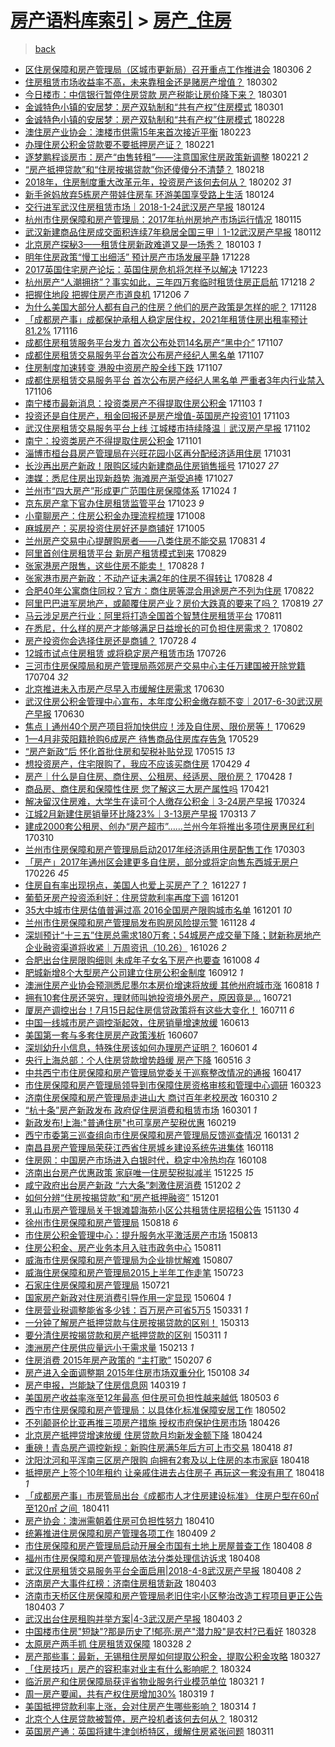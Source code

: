 [房产语料库索引](../../README.md)  > [房产_住房](房产_住房.md)
====
> [back](../README.md)

- [区住房保障和房产管理局（区城市更新局）召开重点工作推进会](http://jkwz.applinzi.com/ittc/7077401395206816785.html#%E5%8C%BA%E4%BD%8F%E6%88%BF%E4%BF%9D%E9%9A%9C%E5%92%8C%E6%88%BF%E4%BA%A7%E7%AE%A1%E7%90%86%E5%B1%80%EF%BC%88%E5%8C%BA%E5%9F%8E%E5%B8%82%E6%9B%B4%E6%96%B0%E5%B1%80%EF%BC%89%E5%8F%AC%E5%BC%80%E9%87%8D%E7%82%B9%E5%B7%A5%E4%BD%9C%E6%8E%A8%E8%BF%9B%E4%BC%9A) 180306 *2* 
- [住房租赁市场收益率不高，未来靠租金还是赌房产增值？](http://jkwz.applinzi.com/ittc/7075900007360496657.html#%E4%BD%8F%E6%88%BF%E7%A7%9F%E8%B5%81%E5%B8%82%E5%9C%BA%E6%94%B6%E7%9B%8A%E7%8E%87%E4%B8%8D%E9%AB%98%EF%BC%8C%E6%9C%AA%E6%9D%A5%E9%9D%A0%E7%A7%9F%E9%87%91%E8%BF%98%E6%98%AF%E8%B5%8C%E6%88%BF%E4%BA%A7%E5%A2%9E%E5%80%BC%EF%BC%9F) 180302  
- [今日楼市：中信银行暂停住房贷款 房产税能让房价降下来？](http://jkwz.applinzi.com/ittc/7075501862864552971.html#%E4%BB%8A%E6%97%A5%E6%A5%BC%E5%B8%82%EF%BC%9A%E4%B8%AD%E4%BF%A1%E9%93%B6%E8%A1%8C%E6%9A%82%E5%81%9C%E4%BD%8F%E6%88%BF%E8%B4%B7%E6%AC%BE+%E6%88%BF%E4%BA%A7%E7%A8%8E%E8%83%BD%E8%AE%A9%E6%88%BF%E4%BB%B7%E9%99%8D%E4%B8%8B%E6%9D%A5%EF%BC%9F) 180301  
- [金诚特色小镇的安居梦：房产双轨制和“共有产权”住房模式](http://jkwz.applinzi.com/ittc/7075438231644800006.html#%E9%87%91%E8%AF%9A%E7%89%B9%E8%89%B2%E5%B0%8F%E9%95%87%E7%9A%84%E5%AE%89%E5%B1%85%E6%A2%A6%EF%BC%9A%E6%88%BF%E4%BA%A7%E5%8F%8C%E8%BD%A8%E5%88%B6%E5%92%8C%E2%80%9C%E5%85%B1%E6%9C%89%E4%BA%A7%E6%9D%83%E2%80%9D%E4%BD%8F%E6%88%BF%E6%A8%A1%E5%BC%8F) 180301  
- [金诚特色小镇的安居梦：房产双轨制和“共有产权”住房模式](http://jkwz.applinzi.com/ittc/7075163274842997766.html#%E9%87%91%E8%AF%9A%E7%89%B9%E8%89%B2%E5%B0%8F%E9%95%87%E7%9A%84%E5%AE%89%E5%B1%85%E6%A2%A6%EF%BC%9A%E6%88%BF%E4%BA%A7%E5%8F%8C%E8%BD%A8%E5%88%B6%E5%92%8C%E2%80%9C%E5%85%B1%E6%9C%89%E4%BA%A7%E6%9D%83%E2%80%9D%E4%BD%8F%E6%88%BF%E6%A8%A1%E5%BC%8F) 180228  
- [澳住房产业协会：澳楼市供需15年来首次接近平衡](http://jkwz.applinzi.com/ittc/7073294882557133840.html#%E6%BE%B3%E4%BD%8F%E6%88%BF%E4%BA%A7%E4%B8%9A%E5%8D%8F%E4%BC%9A%EF%BC%9A%E6%BE%B3%E6%A5%BC%E5%B8%82%E4%BE%9B%E9%9C%8015%E5%B9%B4%E6%9D%A5%E9%A6%96%E6%AC%A1%E6%8E%A5%E8%BF%91%E5%B9%B3%E8%A1%A1) 180223  
- [办理住房公积金贷款要不要抵押房产证？](http://jkwz.applinzi.com/ittc/7072311761653203975.html#%E5%8A%9E%E7%90%86%E4%BD%8F%E6%88%BF%E5%85%AC%E7%A7%AF%E9%87%91%E8%B4%B7%E6%AC%BE%E8%A6%81%E4%B8%8D%E8%A6%81%E6%8A%B5%E6%8A%BC%E6%88%BF%E4%BA%A7%E8%AF%81%EF%BC%9F) 180221  
- [逐梦鹏程谈房市：房产“由售转租”——注意国家住房政策新调整](http://jkwz.applinzi.com/ittc/7072212016398074897.html#%E9%80%90%E6%A2%A6%E9%B9%8F%E7%A8%8B%E8%B0%88%E6%88%BF%E5%B8%82%EF%BC%9A%E6%88%BF%E4%BA%A7%E2%80%9C%E7%94%B1%E5%94%AE%E8%BD%AC%E7%A7%9F%E2%80%9D%E2%80%94%E2%80%94%E6%B3%A8%E6%84%8F%E5%9B%BD%E5%AE%B6%E4%BD%8F%E6%88%BF%E6%94%BF%E7%AD%96%E6%96%B0%E8%B0%83%E6%95%B4) 180221 *2* 
- [“房产抵押贷款”和“住房按揭贷款”你还傻傻分不清楚？](http://jkwz.applinzi.com/ittc/7071528877937918982.html#%E2%80%9C%E6%88%BF%E4%BA%A7%E6%8A%B5%E6%8A%BC%E8%B4%B7%E6%AC%BE%E2%80%9D%E5%92%8C%E2%80%9C%E4%BD%8F%E6%88%BF%E6%8C%89%E6%8F%AD%E8%B4%B7%E6%AC%BE%E2%80%9D%E4%BD%A0%E8%BF%98%E5%82%BB%E5%82%BB%E5%88%86%E4%B8%8D%E6%B8%85%E6%A5%9A%EF%BC%9F) 180218  
- [2018年，住房制度重大改革元年，投资房产该何去何从？](http://jkwz.applinzi.com/ittc/7065494522358662154.html#2018%E5%B9%B4%EF%BC%8C%E4%BD%8F%E6%88%BF%E5%88%B6%E5%BA%A6%E9%87%8D%E5%A4%A7%E6%94%B9%E9%9D%A9%E5%85%83%E5%B9%B4%EF%BC%8C%E6%8A%95%E8%B5%84%E6%88%BF%E4%BA%A7%E8%AF%A5%E4%BD%95%E5%8E%BB%E4%BD%95%E4%BB%8E%EF%BC%9F) 180202 *31* 
- [新手爸妈放弃5栋房产带娃住房车 环游美国享受路上生活](http://jkwz.applinzi.com/ittc/7062193208270783505.html#%E6%96%B0%E6%89%8B%E7%88%B8%E5%A6%88%E6%94%BE%E5%BC%835%E6%A0%8B%E6%88%BF%E4%BA%A7%E5%B8%A6%E5%A8%83%E4%BD%8F%E6%88%BF%E8%BD%A6+%E7%8E%AF%E6%B8%B8%E7%BE%8E%E5%9B%BD%E4%BA%AB%E5%8F%97%E8%B7%AF%E4%B8%8A%E7%94%9F%E6%B4%BB) 180124  
- [交行进军武汉住房租赁市场｜2018-1-24武汉房产早报](http://jkwz.applinzi.com/ittc/7062061474489304070.html#%E4%BA%A4%E8%A1%8C%E8%BF%9B%E5%86%9B%E6%AD%A6%E6%B1%89%E4%BD%8F%E6%88%BF%E7%A7%9F%E8%B5%81%E5%B8%82%E5%9C%BA%EF%BD%9C2018-1-24%E6%AD%A6%E6%B1%89%E6%88%BF%E4%BA%A7%E6%97%A9%E6%8A%A5) 180124  
- [杭州市住房保障和房产管理局：2017年杭州房地产市场运行情况](http://jkwz.applinzi.com/ittc/7058746400571917318.html#%E6%9D%AD%E5%B7%9E%E5%B8%82%E4%BD%8F%E6%88%BF%E4%BF%9D%E9%9A%9C%E5%92%8C%E6%88%BF%E4%BA%A7%E7%AE%A1%E7%90%86%E5%B1%80%EF%BC%9A2017%E5%B9%B4%E6%9D%AD%E5%B7%9E%E6%88%BF%E5%9C%B0%E4%BA%A7%E5%B8%82%E5%9C%BA%E8%BF%90%E8%A1%8C%E6%83%85%E5%86%B5) 180115  
- [武汉新建商品住房成交面积连续7年稳居全国三甲｜1-12武汉房产早报](http://jkwz.applinzi.com/ittc/7057605700136469515.html#%E6%AD%A6%E6%B1%89%E6%96%B0%E5%BB%BA%E5%95%86%E5%93%81%E4%BD%8F%E6%88%BF%E6%88%90%E4%BA%A4%E9%9D%A2%E7%A7%AF%E8%BF%9E%E7%BB%AD7%E5%B9%B4%E7%A8%B3%E5%B1%85%E5%85%A8%E5%9B%BD%E4%B8%89%E7%94%B2%EF%BD%9C1-12%E6%AD%A6%E6%B1%89%E6%88%BF%E4%BA%A7%E6%97%A9%E6%8A%A5) 180112  
- [北京房产探秘3——租赁住房新政难道又是一场秀？](http://jkwz.applinzi.com/ittc/7054466083333866512.html#%E5%8C%97%E4%BA%AC%E6%88%BF%E4%BA%A7%E6%8E%A2%E7%A7%983%E2%80%94%E2%80%94%E7%A7%9F%E8%B5%81%E4%BD%8F%E6%88%BF%E6%96%B0%E6%94%BF%E9%9A%BE%E9%81%93%E5%8F%88%E6%98%AF%E4%B8%80%E5%9C%BA%E7%A7%80%EF%BC%9F) 180103 *1* 
- [明年住房政策“慢工出细活” 预计房产市场发展平静](http://jkwz.applinzi.com/ittc/7052036841035793424.html#%E6%98%8E%E5%B9%B4%E4%BD%8F%E6%88%BF%E6%94%BF%E7%AD%96%E2%80%9C%E6%85%A2%E5%B7%A5%E5%87%BA%E7%BB%86%E6%B4%BB%E2%80%9D+%E9%A2%84%E8%AE%A1%E6%88%BF%E4%BA%A7%E5%B8%82%E5%9C%BA%E5%8F%91%E5%B1%95%E5%B9%B3%E9%9D%99) 171228  
- [2017英国住宅房产论坛：英国住房危机将怎样予以解决](http://jkwz.applinzi.com/ittc/7050240748530697232.html#2017%E8%8B%B1%E5%9B%BD%E4%BD%8F%E5%AE%85%E6%88%BF%E4%BA%A7%E8%AE%BA%E5%9D%9B%EF%BC%9A%E8%8B%B1%E5%9B%BD%E4%BD%8F%E6%88%BF%E5%8D%B1%E6%9C%BA%E5%B0%86%E6%80%8E%E6%A0%B7%E4%BA%88%E4%BB%A5%E8%A7%A3%E5%86%B3) 171223  
- [杭州房产“人潮拥挤”？事实如此，三年四万套临时租赁住房正启航](http://jkwz.applinzi.com/ittc/7048440506319635472.html#%E6%9D%AD%E5%B7%9E%E6%88%BF%E4%BA%A7%E2%80%9C%E4%BA%BA%E6%BD%AE%E6%8B%A5%E6%8C%A4%E2%80%9D%EF%BC%9F%E4%BA%8B%E5%AE%9E%E5%A6%82%E6%AD%A4%EF%BC%8C%E4%B8%89%E5%B9%B4%E5%9B%9B%E4%B8%87%E5%A5%97%E4%B8%B4%E6%97%B6%E7%A7%9F%E8%B5%81%E4%BD%8F%E6%88%BF%E6%AD%A3%E5%90%AF%E8%88%AA) 171218 *2* 
- [把握住地段 把握住房产市道良机](http://jkwz.applinzi.com/ittc/7043894772282950673.html#%E6%8A%8A%E6%8F%A1%E4%BD%8F%E5%9C%B0%E6%AE%B5+%E6%8A%8A%E6%8F%A1%E4%BD%8F%E6%88%BF%E4%BA%A7%E5%B8%82%E9%81%93%E8%89%AF%E6%9C%BA) 171206 *7* 
- [为什么美国大部分人都有自己的住房？他们的房产政策是怎样的呢？](http://jkwz.applinzi.com/ittc/7040964048949085201.html#%E4%B8%BA%E4%BB%80%E4%B9%88%E7%BE%8E%E5%9B%BD%E5%A4%A7%E9%83%A8%E5%88%86%E4%BA%BA%E9%83%BD%E6%9C%89%E8%87%AA%E5%B7%B1%E7%9A%84%E4%BD%8F%E6%88%BF%EF%BC%9F%E4%BB%96%E4%BB%AC%E7%9A%84%E6%88%BF%E4%BA%A7%E6%94%BF%E7%AD%96%E6%98%AF%E6%80%8E%E6%A0%B7%E7%9A%84%E5%91%A2%EF%BC%9F) 171128  
- [「成都房产事」成都保护承租人稳定居住权，2021年租赁住房出租率预计81.2%](http://jkwz.applinzi.com/ittc/7036481162980099088.html#%E3%80%8C%E6%88%90%E9%83%BD%E6%88%BF%E4%BA%A7%E4%BA%8B%E3%80%8D%E6%88%90%E9%83%BD%E4%BF%9D%E6%8A%A4%E6%89%BF%E7%A7%9F%E4%BA%BA%E7%A8%B3%E5%AE%9A%E5%B1%85%E4%BD%8F%E6%9D%83%EF%BC%8C2021%E5%B9%B4%E7%A7%9F%E8%B5%81%E4%BD%8F%E6%88%BF%E5%87%BA%E7%A7%9F%E7%8E%87%E9%A2%84%E8%AE%A181.2%25) 171116  
- [成都住房租赁服务平台发力 首次公布处罚14名房产“黑中介”](http://jkwz.applinzi.com/ittc/7033255126175843345.html#%E6%88%90%E9%83%BD%E4%BD%8F%E6%88%BF%E7%A7%9F%E8%B5%81%E6%9C%8D%E5%8A%A1%E5%B9%B3%E5%8F%B0%E5%8F%91%E5%8A%9B+%E9%A6%96%E6%AC%A1%E5%85%AC%E5%B8%83%E5%A4%84%E7%BD%9A14%E5%90%8D%E6%88%BF%E4%BA%A7%E2%80%9C%E9%BB%91%E4%B8%AD%E4%BB%8B%E2%80%9D) 171107  
- [成都住房租赁交易服务平台首次公布房产经纪人黑名单](http://jkwz.applinzi.com/ittc/7033161226484450320.html#%E6%88%90%E9%83%BD%E4%BD%8F%E6%88%BF%E7%A7%9F%E8%B5%81%E4%BA%A4%E6%98%93%E6%9C%8D%E5%8A%A1%E5%B9%B3%E5%8F%B0%E9%A6%96%E6%AC%A1%E5%85%AC%E5%B8%83%E6%88%BF%E4%BA%A7%E7%BB%8F%E7%BA%AA%E4%BA%BA%E9%BB%91%E5%90%8D%E5%8D%95) 171107  
- [住房制度加速转变 港股中资房产股全线下跌](http://jkwz.applinzi.com/ittc/7033084388353508369.html#%E4%BD%8F%E6%88%BF%E5%88%B6%E5%BA%A6%E5%8A%A0%E9%80%9F%E8%BD%AC%E5%8F%98+%E6%B8%AF%E8%82%A1%E4%B8%AD%E8%B5%84%E6%88%BF%E4%BA%A7%E8%82%A1%E5%85%A8%E7%BA%BF%E4%B8%8B%E8%B7%8C) 171107  
- [成都住房租赁交易服务平台 首次公布房产经纪人黑名单 严重者3年内行业禁入](http://jkwz.applinzi.com/ittc/7032871889058399249.html#%E6%88%90%E9%83%BD%E4%BD%8F%E6%88%BF%E7%A7%9F%E8%B5%81%E4%BA%A4%E6%98%93%E6%9C%8D%E5%8A%A1%E5%B9%B3%E5%8F%B0+%E9%A6%96%E6%AC%A1%E5%85%AC%E5%B8%83%E6%88%BF%E4%BA%A7%E7%BB%8F%E7%BA%AA%E4%BA%BA%E9%BB%91%E5%90%8D%E5%8D%95+%E4%B8%A5%E9%87%8D%E8%80%853%E5%B9%B4%E5%86%85%E8%A1%8C%E4%B8%9A%E7%A6%81%E5%85%A5) 171106  
- [南宁楼市最新消息：投资类房产不得提取住房公积金](http://jkwz.applinzi.com/ittc/7031719689955312657.html#%E5%8D%97%E5%AE%81%E6%A5%BC%E5%B8%82%E6%9C%80%E6%96%B0%E6%B6%88%E6%81%AF%EF%BC%9A%E6%8A%95%E8%B5%84%E7%B1%BB%E6%88%BF%E4%BA%A7%E4%B8%8D%E5%BE%97%E6%8F%90%E5%8F%96%E4%BD%8F%E6%88%BF%E5%85%AC%E7%A7%AF%E9%87%91) 171103 *1* 
- [投资还是自住房产，租金回报还是房产增值-英国房产投资101](http://jkwz.applinzi.com/ittc/7031671178874340368.html#%E6%8A%95%E8%B5%84%E8%BF%98%E6%98%AF%E8%87%AA%E4%BD%8F%E6%88%BF%E4%BA%A7%EF%BC%8C%E7%A7%9F%E9%87%91%E5%9B%9E%E6%8A%A5%E8%BF%98%E6%98%AF%E6%88%BF%E4%BA%A7%E5%A2%9E%E5%80%BC-%E8%8B%B1%E5%9B%BD%E6%88%BF%E4%BA%A7%E6%8A%95%E8%B5%84101) 171103  
- [武汉住房租赁交易服务平台上线 江城楼市持续降温｜武汉房产早报](http://jkwz.applinzi.com/ittc/7031288319210685457.html#%E6%AD%A6%E6%B1%89%E4%BD%8F%E6%88%BF%E7%A7%9F%E8%B5%81%E4%BA%A4%E6%98%93%E6%9C%8D%E5%8A%A1%E5%B9%B3%E5%8F%B0%E4%B8%8A%E7%BA%BF+%E6%B1%9F%E5%9F%8E%E6%A5%BC%E5%B8%82%E6%8C%81%E7%BB%AD%E9%99%8D%E6%B8%A9%EF%BD%9C%E6%AD%A6%E6%B1%89%E6%88%BF%E4%BA%A7%E6%97%A9%E6%8A%A5) 171102  
- [南宁：投资类房产不得提取住房公积金](http://jkwz.applinzi.com/ittc/7031002275248604176.html#%E5%8D%97%E5%AE%81%EF%BC%9A%E6%8A%95%E8%B5%84%E7%B1%BB%E6%88%BF%E4%BA%A7%E4%B8%8D%E5%BE%97%E6%8F%90%E5%8F%96%E4%BD%8F%E6%88%BF%E5%85%AC%E7%A7%AF%E9%87%91) 171101  
- [淄博市桓台县房产管理局在兴旺花园小区再分配经济适用住房](http://jkwz.applinzi.com/ittc/7030516740495246352.html#%E6%B7%84%E5%8D%9A%E5%B8%82%E6%A1%93%E5%8F%B0%E5%8E%BF%E6%88%BF%E4%BA%A7%E7%AE%A1%E7%90%86%E5%B1%80%E5%9C%A8%E5%85%B4%E6%97%BA%E8%8A%B1%E5%9B%AD%E5%B0%8F%E5%8C%BA%E5%86%8D%E5%88%86%E9%85%8D%E7%BB%8F%E6%B5%8E%E9%80%82%E7%94%A8%E4%BD%8F%E6%88%BF) 171031  
- [长沙再出房产新政！限购区域内新建商品住房销售摇号](http://jkwz.applinzi.com/ittc/7029167604760052752.html#%E9%95%BF%E6%B2%99%E5%86%8D%E5%87%BA%E6%88%BF%E4%BA%A7%E6%96%B0%E6%94%BF%EF%BC%81%E9%99%90%E8%B4%AD%E5%8C%BA%E5%9F%9F%E5%86%85%E6%96%B0%E5%BB%BA%E5%95%86%E5%93%81%E4%BD%8F%E6%88%BF%E9%94%80%E5%94%AE%E6%91%87%E5%8F%B7) 171027 *27* 
- [澳媒：悉尼住房出现新趋势 海滩房产渐受追捧](http://jkwz.applinzi.com/ittc/7029167180644615184.html#%E6%BE%B3%E5%AA%92%EF%BC%9A%E6%82%89%E5%B0%BC%E4%BD%8F%E6%88%BF%E5%87%BA%E7%8E%B0%E6%96%B0%E8%B6%8B%E5%8A%BF+%E6%B5%B7%E6%BB%A9%E6%88%BF%E4%BA%A7%E6%B8%90%E5%8F%97%E8%BF%BD%E6%8D%A7) 171027  
- [兰州市“四大房产”形成更广范围住房保障体系](http://jkwz.applinzi.com/ittc/7027937439639929873.html#%E5%85%B0%E5%B7%9E%E5%B8%82%E2%80%9C%E5%9B%9B%E5%A4%A7%E6%88%BF%E4%BA%A7%E2%80%9D%E5%BD%A2%E6%88%90%E6%9B%B4%E5%B9%BF%E8%8C%83%E5%9B%B4%E4%BD%8F%E6%88%BF%E4%BF%9D%E9%9A%9C%E4%BD%93%E7%B3%BB) 171024 *1* 
- [京东房产拿下官办住房租赁监管平台](http://jkwz.applinzi.com/ittc/7027711923188139024.html#%E4%BA%AC%E4%B8%9C%E6%88%BF%E4%BA%A7%E6%8B%BF%E4%B8%8B%E5%AE%98%E5%8A%9E%E4%BD%8F%E6%88%BF%E7%A7%9F%E8%B5%81%E7%9B%91%E7%AE%A1%E5%B9%B3%E5%8F%B0) 171023 *9* 
- [小童聊房产：住房公积金办理流程梳理](http://jkwz.applinzi.com/ittc/7021977923739976720.html#%E5%B0%8F%E7%AB%A5%E8%81%8A%E6%88%BF%E4%BA%A7%EF%BC%9A%E4%BD%8F%E6%88%BF%E5%85%AC%E7%A7%AF%E9%87%91%E5%8A%9E%E7%90%86%E6%B5%81%E7%A8%8B%E6%A2%B3%E7%90%86) 171008  
- [麻城房产：买房投资住房好还是商铺好](http://jkwz.applinzi.com/ittc/7021071927123379216.html#%E9%BA%BB%E5%9F%8E%E6%88%BF%E4%BA%A7%EF%BC%9A%E4%B9%B0%E6%88%BF%E6%8A%95%E8%B5%84%E4%BD%8F%E6%88%BF%E5%A5%BD%E8%BF%98%E6%98%AF%E5%95%86%E9%93%BA%E5%A5%BD) 171005  
- [兰州房产交易中心提醒购房者——八类住房不能交易](http://jkwz.applinzi.com/ittc/7007915830908814353.html#%E5%85%B0%E5%B7%9E%E6%88%BF%E4%BA%A7%E4%BA%A4%E6%98%93%E4%B8%AD%E5%BF%83%E6%8F%90%E9%86%92%E8%B4%AD%E6%88%BF%E8%80%85%E2%80%94%E2%80%94%E5%85%AB%E7%B1%BB%E4%BD%8F%E6%88%BF%E4%B8%8D%E8%83%BD%E4%BA%A4%E6%98%93) 170831 *4* 
- [阿里首创住房租赁平台 新房产租赁模式到来](http://jkwz.applinzi.com/ittc/7007213691915994128.html#%E9%98%BF%E9%87%8C%E9%A6%96%E5%88%9B%E4%BD%8F%E6%88%BF%E7%A7%9F%E8%B5%81%E5%B9%B3%E5%8F%B0+%E6%96%B0%E6%88%BF%E4%BA%A7%E7%A7%9F%E8%B5%81%E6%A8%A1%E5%BC%8F%E5%88%B0%E6%9D%A5) 170829  
- [张家港房产限售，这些住房不能卖！](http://jkwz.applinzi.com/ittc/7006891606429664273.html#%E5%BC%A0%E5%AE%B6%E6%B8%AF%E6%88%BF%E4%BA%A7%E9%99%90%E5%94%AE%EF%BC%8C%E8%BF%99%E4%BA%9B%E4%BD%8F%E6%88%BF%E4%B8%8D%E8%83%BD%E5%8D%96%EF%BC%81) 170828 *1* 
- [张家港市房产新政：不动产证未满2年的住房不得转让](http://jkwz.applinzi.com/ittc/7006872281614386193.html#%E5%BC%A0%E5%AE%B6%E6%B8%AF%E5%B8%82%E6%88%BF%E4%BA%A7%E6%96%B0%E6%94%BF%EF%BC%9A%E4%B8%8D%E5%8A%A8%E4%BA%A7%E8%AF%81%E6%9C%AA%E6%BB%A12%E5%B9%B4%E7%9A%84%E4%BD%8F%E6%88%BF%E4%B8%8D%E5%BE%97%E8%BD%AC%E8%AE%A9) 170828 *4* 
- [合肥40年公寓商住同权？官方：商住房等混合用途房产不列为住房](http://jkwz.applinzi.com/ittc/7004776853825651728.html#%E5%90%88%E8%82%A540%E5%B9%B4%E5%85%AC%E5%AF%93%E5%95%86%E4%BD%8F%E5%90%8C%E6%9D%83%EF%BC%9F%E5%AE%98%E6%96%B9%EF%BC%9A%E5%95%86%E4%BD%8F%E6%88%BF%E7%AD%89%E6%B7%B7%E5%90%88%E7%94%A8%E9%80%94%E6%88%BF%E4%BA%A7%E4%B8%8D%E5%88%97%E4%B8%BA%E4%BD%8F%E6%88%BF) 170822  
- [阿里巴巴进军房地产，或颠覆住房产业？房价大跌真的要来了吗？](http://jkwz.applinzi.com/ittc/7003480700949627921.html#%E9%98%BF%E9%87%8C%E5%B7%B4%E5%B7%B4%E8%BF%9B%E5%86%9B%E6%88%BF%E5%9C%B0%E4%BA%A7%EF%BC%8C%E6%88%96%E9%A2%A0%E8%A6%86%E4%BD%8F%E6%88%BF%E4%BA%A7%E4%B8%9A%EF%BC%9F%E6%88%BF%E4%BB%B7%E5%A4%A7%E8%B7%8C%E7%9C%9F%E7%9A%84%E8%A6%81%E6%9D%A5%E4%BA%86%E5%90%97%EF%BC%9F) 170819 *27* 
- [马云涉足房产行业：阿里将打造全国首个智慧住房租赁平台](http://jkwz.applinzi.com/ittc/7000650012198175760.html#%E9%A9%AC%E4%BA%91%E6%B6%89%E8%B6%B3%E6%88%BF%E4%BA%A7%E8%A1%8C%E4%B8%9A%EF%BC%9A%E9%98%BF%E9%87%8C%E5%B0%86%E6%89%93%E9%80%A0%E5%85%A8%E5%9B%BD%E9%A6%96%E4%B8%AA%E6%99%BA%E6%85%A7%E4%BD%8F%E6%88%BF%E7%A7%9F%E8%B5%81%E5%B9%B3%E5%8F%B0) 170811  
- [在悉尼，什么样的房产才能够满足日益增长的可负担住房需求？](http://jkwz.applinzi.com/ittc/6997220836053107729.html#%E5%9C%A8%E6%82%89%E5%B0%BC%EF%BC%8C%E4%BB%80%E4%B9%88%E6%A0%B7%E7%9A%84%E6%88%BF%E4%BA%A7%E6%89%8D%E8%83%BD%E5%A4%9F%E6%BB%A1%E8%B6%B3%E6%97%A5%E7%9B%8A%E5%A2%9E%E9%95%BF%E7%9A%84%E5%8F%AF%E8%B4%9F%E6%8B%85%E4%BD%8F%E6%88%BF%E9%9C%80%E6%B1%82%EF%BC%9F) 170802  
- [房产投资你会选择住房还是商铺？](http://jkwz.applinzi.com/ittc/6995275634950276113.html#%E6%88%BF%E4%BA%A7%E6%8A%95%E8%B5%84%E4%BD%A0%E4%BC%9A%E9%80%89%E6%8B%A9%E4%BD%8F%E6%88%BF%E8%BF%98%E6%98%AF%E5%95%86%E9%93%BA%EF%BC%9F) 170728 *4* 
- [12城市试点住房租赁 或将稳定房产租赁市场](http://jkwz.applinzi.com/ittc/6992748472632345616.html#12%E5%9F%8E%E5%B8%82%E8%AF%95%E7%82%B9%E4%BD%8F%E6%88%BF%E7%A7%9F%E8%B5%81+%E6%88%96%E5%B0%86%E7%A8%B3%E5%AE%9A%E6%88%BF%E4%BA%A7%E7%A7%9F%E8%B5%81%E5%B8%82%E5%9C%BA) 170726  
- [三河市住房保障局和房产管理局燕郊房产交易中心主任万建国被开除党籍](http://jkwz.applinzi.com/ittc/6986454574339458052.html#%E4%B8%89%E6%B2%B3%E5%B8%82%E4%BD%8F%E6%88%BF%E4%BF%9D%E9%9A%9C%E5%B1%80%E5%92%8C%E6%88%BF%E4%BA%A7%E7%AE%A1%E7%90%86%E5%B1%80%E7%87%95%E9%83%8A%E6%88%BF%E4%BA%A7%E4%BA%A4%E6%98%93%E4%B8%AD%E5%BF%83%E4%B8%BB%E4%BB%BB%E4%B8%87%E5%BB%BA%E5%9B%BD%E8%A2%AB%E5%BC%80%E9%99%A4%E5%85%9A%E7%B1%8D) 170704 *32* 
- [北京推进未入市房产尽早入市缓解住房需求](http://jkwz.applinzi.com/ittc/6984885317751276548.html#%E5%8C%97%E4%BA%AC%E6%8E%A8%E8%BF%9B%E6%9C%AA%E5%85%A5%E5%B8%82%E6%88%BF%E4%BA%A7%E5%B0%BD%E6%97%A9%E5%85%A5%E5%B8%82%E7%BC%93%E8%A7%A3%E4%BD%8F%E6%88%BF%E9%9C%80%E6%B1%82) 170630  
- [武汉住房公积金管理中心宣布，本年度公积金缴存额不变｜2017-6-30武汉房产早报](http://jkwz.applinzi.com/ittc/6984873714297340933.html#%E6%AD%A6%E6%B1%89%E4%BD%8F%E6%88%BF%E5%85%AC%E7%A7%AF%E9%87%91%E7%AE%A1%E7%90%86%E4%B8%AD%E5%BF%83%E5%AE%A3%E5%B8%83%EF%BC%8C%E6%9C%AC%E5%B9%B4%E5%BA%A6%E5%85%AC%E7%A7%AF%E9%87%91%E7%BC%B4%E5%AD%98%E9%A2%9D%E4%B8%8D%E5%8F%98%EF%BD%9C2017-6-30%E6%AD%A6%E6%B1%89%E6%88%BF%E4%BA%A7%E6%97%A9%E6%8A%A5) 170630  
- [焦点丨通州40个房产项目将加快供应！涉及自住房、限价房等！](http://jkwz.applinzi.com/ittc/6984663789130482692.html#%E7%84%A6%E7%82%B9%E4%B8%A8%E9%80%9A%E5%B7%9E40%E4%B8%AA%E6%88%BF%E4%BA%A7%E9%A1%B9%E7%9B%AE%E5%B0%86%E5%8A%A0%E5%BF%AB%E4%BE%9B%E5%BA%94%EF%BC%81%E6%B6%89%E5%8F%8A%E8%87%AA%E4%BD%8F%E6%88%BF%E3%80%81%E9%99%90%E4%BB%B7%E6%88%BF%E7%AD%89%EF%BC%81) 170629  
- [1—4月非荥阳籍抢购6成房产 待售商品住房库存告急](http://jkwz.applinzi.com/ittc/6973121125545411589.html#1%E2%80%944%E6%9C%88%E9%9D%9E%E8%8D%A5%E9%98%B3%E7%B1%8D%E6%8A%A2%E8%B4%AD6%E6%88%90%E6%88%BF%E4%BA%A7+%E5%BE%85%E5%94%AE%E5%95%86%E5%93%81%E4%BD%8F%E6%88%BF%E5%BA%93%E5%AD%98%E5%91%8A%E6%80%A5) 170529  
- [“房产新政”后 怀化首批住房和契税补贴兑现](http://jkwz.applinzi.com/ittc/6967846706367431684.html#%E2%80%9C%E6%88%BF%E4%BA%A7%E6%96%B0%E6%94%BF%E2%80%9D%E5%90%8E+%E6%80%80%E5%8C%96%E9%A6%96%E6%89%B9%E4%BD%8F%E6%88%BF%E5%92%8C%E5%A5%91%E7%A8%8E%E8%A1%A5%E8%B4%B4%E5%85%91%E7%8E%B0) 170515 *13* 
- [想投资房产，住宅限购了，我应不应该买商住房](http://jkwz.applinzi.com/ittc/6961633239046292484.html#%E6%83%B3%E6%8A%95%E8%B5%84%E6%88%BF%E4%BA%A7%EF%BC%8C%E4%BD%8F%E5%AE%85%E9%99%90%E8%B4%AD%E4%BA%86%EF%BC%8C%E6%88%91%E5%BA%94%E4%B8%8D%E5%BA%94%E8%AF%A5%E4%B9%B0%E5%95%86%E4%BD%8F%E6%88%BF) 170429 *4* 
- [房产｜什么是自住房、商住房、公租房、经适房、限价房？](http://jkwz.applinzi.com/ittc/6961540836981474308.html#%E6%88%BF%E4%BA%A7%EF%BD%9C%E4%BB%80%E4%B9%88%E6%98%AF%E8%87%AA%E4%BD%8F%E6%88%BF%E3%80%81%E5%95%86%E4%BD%8F%E6%88%BF%E3%80%81%E5%85%AC%E7%A7%9F%E6%88%BF%E3%80%81%E7%BB%8F%E9%80%82%E6%88%BF%E3%80%81%E9%99%90%E4%BB%B7%E6%88%BF%EF%BC%9F) 170428 *1* 
- [商品房、商住房和保障性住房 您了解这三大房产属性吗](http://jkwz.applinzi.com/ittc/6959026565072552965.html#%E5%95%86%E5%93%81%E6%88%BF%E3%80%81%E5%95%86%E4%BD%8F%E6%88%BF%E5%92%8C%E4%BF%9D%E9%9A%9C%E6%80%A7%E4%BD%8F%E6%88%BF+%E6%82%A8%E4%BA%86%E8%A7%A3%E8%BF%99%E4%B8%89%E5%A4%A7%E6%88%BF%E4%BA%A7%E5%B1%9E%E6%80%A7%E5%90%97) 170421  
- [解决留汉住房难，大学生在读可个人缴存公积金｜3-24房产早报](http://jkwz.applinzi.com/ittc/6948514737791960068.html#%E8%A7%A3%E5%86%B3%E7%95%99%E6%B1%89%E4%BD%8F%E6%88%BF%E9%9A%BE%EF%BC%8C%E5%A4%A7%E5%AD%A6%E7%94%9F%E5%9C%A8%E8%AF%BB%E5%8F%AF%E4%B8%AA%E4%BA%BA%E7%BC%B4%E5%AD%98%E5%85%AC%E7%A7%AF%E9%87%91%EF%BD%9C3-24%E6%88%BF%E4%BA%A7%E6%97%A9%E6%8A%A5) 170324  
- [江城2月新建住房销量环比降23%｜3-13房产早报](http://jkwz.applinzi.com/ittc/6944440331155293189.html#%E6%B1%9F%E5%9F%8E2%E6%9C%88%E6%96%B0%E5%BB%BA%E4%BD%8F%E6%88%BF%E9%94%80%E9%87%8F%E7%8E%AF%E6%AF%94%E9%99%8D23%25%EF%BD%9C3-13%E6%88%BF%E4%BA%A7%E6%97%A9%E6%8A%A5) 170313 *7* 
- [建成2000套公租房、创办“房产超市”……兰州今年将推出多项住房惠民红利](http://jkwz.applinzi.com/ittc/6943293929570173956.html#%E5%BB%BA%E6%88%902000%E5%A5%97%E5%85%AC%E7%A7%9F%E6%88%BF%E3%80%81%E5%88%9B%E5%8A%9E%E2%80%9C%E6%88%BF%E4%BA%A7%E8%B6%85%E5%B8%82%E2%80%9D%E2%80%A6%E2%80%A6%E5%85%B0%E5%B7%9E%E4%BB%8A%E5%B9%B4%E5%B0%86%E6%8E%A8%E5%87%BA%E5%A4%9A%E9%A1%B9%E4%BD%8F%E6%88%BF%E6%83%A0%E6%B0%91%E7%BA%A2%E5%88%A9) 170310  
- [兰州市住房保障和房产管理局启动2017年经济适用住房配售工作](http://jkwz.applinzi.com/ittc/6940838086987744260.html#%E5%85%B0%E5%B7%9E%E5%B8%82%E4%BD%8F%E6%88%BF%E4%BF%9D%E9%9A%9C%E5%92%8C%E6%88%BF%E4%BA%A7%E7%AE%A1%E7%90%86%E5%B1%80%E5%90%AF%E5%8A%A82017%E5%B9%B4%E7%BB%8F%E6%B5%8E%E9%80%82%E7%94%A8%E4%BD%8F%E6%88%BF%E9%85%8D%E5%94%AE%E5%B7%A5%E4%BD%9C) 170303  
- [「房产」2017年通州区会建更多自住房，部分或将定向售东西城无房户](http://jkwz.applinzi.com/ittc/6939045619883836420.html#%E3%80%8C%E6%88%BF%E4%BA%A7%E3%80%8D2017%E5%B9%B4%E9%80%9A%E5%B7%9E%E5%8C%BA%E4%BC%9A%E5%BB%BA%E6%9B%B4%E5%A4%9A%E8%87%AA%E4%BD%8F%E6%88%BF%EF%BC%8C%E9%83%A8%E5%88%86%E6%88%96%E5%B0%86%E5%AE%9A%E5%90%91%E5%94%AE%E4%B8%9C%E8%A5%BF%E5%9F%8E%E6%97%A0%E6%88%BF%E6%88%B7) 170226 *45* 
- [住房自有率出现拐点，美国人也爱上买房产了？](http://jkwz.applinzi.com/ittc/6916363341764510725.html#%E4%BD%8F%E6%88%BF%E8%87%AA%E6%9C%89%E7%8E%87%E5%87%BA%E7%8E%B0%E6%8B%90%E7%82%B9%EF%BC%8C%E7%BE%8E%E5%9B%BD%E4%BA%BA%E4%B9%9F%E7%88%B1%E4%B8%8A%E4%B9%B0%E6%88%BF%E4%BA%A7%E4%BA%86%EF%BC%9F) 161227 *1* 
- [葡萄牙房产投资添利好：住房贷款利率再度下调](http://jkwz.applinzi.com/ittc/6906710515161498628.html#%E8%91%A1%E8%90%84%E7%89%99%E6%88%BF%E4%BA%A7%E6%8A%95%E8%B5%84%E6%B7%BB%E5%88%A9%E5%A5%BD%EF%BC%9A%E4%BD%8F%E6%88%BF%E8%B4%B7%E6%AC%BE%E5%88%A9%E7%8E%87%E5%86%8D%E5%BA%A6%E4%B8%8B%E8%B0%83) 161201  
- [35大中城市住房估值普遍过高 2016全国房产限购城市名单](http://jkwz.applinzi.com/ittc/6906594183942243332.html#35%E5%A4%A7%E4%B8%AD%E5%9F%8E%E5%B8%82%E4%BD%8F%E6%88%BF%E4%BC%B0%E5%80%BC%E6%99%AE%E9%81%8D%E8%BF%87%E9%AB%98+2016%E5%85%A8%E5%9B%BD%E6%88%BF%E4%BA%A7%E9%99%90%E8%B4%AD%E5%9F%8E%E5%B8%82%E5%90%8D%E5%8D%95) 161201 *10* 
- [兰州市住房保障和房产管理局发布购房风险提示警](http://jkwz.applinzi.com/ittc/6905465273363989509.html#%E5%85%B0%E5%B7%9E%E5%B8%82%E4%BD%8F%E6%88%BF%E4%BF%9D%E9%9A%9C%E5%92%8C%E6%88%BF%E4%BA%A7%E7%AE%A1%E7%90%86%E5%B1%80%E5%8F%91%E5%B8%83%E8%B4%AD%E6%88%BF%E9%A3%8E%E9%99%A9%E6%8F%90%E7%A4%BA%E8%AD%A6) 161128 *4* 
- [深圳预计“十三五”住房总需求180万套；54城房产成交量下降；财新称房地产企业融资渠道将收紧｜万周资讯（10.26）](http://jkwz.applinzi.com/ittc/6893371170878915589.html#%E6%B7%B1%E5%9C%B3%E9%A2%84%E8%AE%A1%E2%80%9C%E5%8D%81%E4%B8%89%E4%BA%94%E2%80%9D%E4%BD%8F%E6%88%BF%E6%80%BB%E9%9C%80%E6%B1%82180%E4%B8%87%E5%A5%97%EF%BC%9B54%E5%9F%8E%E6%88%BF%E4%BA%A7%E6%88%90%E4%BA%A4%E9%87%8F%E4%B8%8B%E9%99%8D%EF%BC%9B%E8%B4%A2%E6%96%B0%E7%A7%B0%E6%88%BF%E5%9C%B0%E4%BA%A7%E4%BC%81%E4%B8%9A%E8%9E%8D%E8%B5%84%E6%B8%A0%E9%81%93%E5%B0%86%E6%94%B6%E7%B4%A7%EF%BD%9C%E4%B8%87%E5%91%A8%E8%B5%84%E8%AE%AF%EF%BC%8810.26%EF%BC%89) 161026 *2* 
- [合肥出台住房限购细则 未成年子女名下房产也要查](http://jkwz.applinzi.com/ittc/6886659645799662597.html#%E5%90%88%E8%82%A5%E5%87%BA%E5%8F%B0%E4%BD%8F%E6%88%BF%E9%99%90%E8%B4%AD%E7%BB%86%E5%88%99+%E6%9C%AA%E6%88%90%E5%B9%B4%E5%AD%90%E5%A5%B3%E5%90%8D%E4%B8%8B%E6%88%BF%E4%BA%A7%E4%B9%9F%E8%A6%81%E6%9F%A5) 161008 *4* 
- [肥城新增8个大型房产公司建立住房公积金制度](http://jkwz.applinzi.com/ittc/6877015239119340548.html#%E8%82%A5%E5%9F%8E%E6%96%B0%E5%A2%9E8%E4%B8%AA%E5%A4%A7%E5%9E%8B%E6%88%BF%E4%BA%A7%E5%85%AC%E5%8F%B8%E5%BB%BA%E7%AB%8B%E4%BD%8F%E6%88%BF%E5%85%AC%E7%A7%AF%E9%87%91%E5%88%B6%E5%BA%A6) 160912 *1* 
- [澳洲住房产业协会预测悉尼墨尔本房价增速将放缓 其他州府城市涨](http://jkwz.applinzi.com/ittc/6867798133601469445.html#%E6%BE%B3%E6%B4%B2%E4%BD%8F%E6%88%BF%E4%BA%A7%E4%B8%9A%E5%8D%8F%E4%BC%9A%E9%A2%84%E6%B5%8B%E6%82%89%E5%B0%BC%E5%A2%A8%E5%B0%94%E6%9C%AC%E6%88%BF%E4%BB%B7%E5%A2%9E%E9%80%9F%E5%B0%86%E6%94%BE%E7%BC%93+%E5%85%B6%E4%BB%96%E5%B7%9E%E5%BA%9C%E5%9F%8E%E5%B8%82%E6%B6%A8) 160818 *1* 
- [拥有10套住房还哭穷，理财师叫她投资境外房产，原因竟是...](http://jkwz.applinzi.com/ittc/6857354310329041925.html#%E6%8B%A5%E6%9C%8910%E5%A5%97%E4%BD%8F%E6%88%BF%E8%BF%98%E5%93%AD%E7%A9%B7%EF%BC%8C%E7%90%86%E8%B4%A2%E5%B8%88%E5%8F%AB%E5%A5%B9%E6%8A%95%E8%B5%84%E5%A2%83%E5%A4%96%E6%88%BF%E4%BA%A7%EF%BC%8C%E5%8E%9F%E5%9B%A0%E7%AB%9F%E6%98%AF...) 160721  
- [厦房产调控出台！7月15日起住房信贷政策将有这些大变化！](http://jkwz.applinzi.com/ittc/6853607767897801732.html#%E5%8E%A6%E6%88%BF%E4%BA%A7%E8%B0%83%E6%8E%A7%E5%87%BA%E5%8F%B0%EF%BC%817%E6%9C%8815%E6%97%A5%E8%B5%B7%E4%BD%8F%E6%88%BF%E4%BF%A1%E8%B4%B7%E6%94%BF%E7%AD%96%E5%B0%86%E6%9C%89%E8%BF%99%E4%BA%9B%E5%A4%A7%E5%8F%98%E5%8C%96%EF%BC%81) 160711 *6* 
- [中国一线城市房产调控渐起效，住房销量增速放缓](http://jkwz.applinzi.com/ittc/6843252889463817220.html#%E4%B8%AD%E5%9B%BD%E4%B8%80%E7%BA%BF%E5%9F%8E%E5%B8%82%E6%88%BF%E4%BA%A7%E8%B0%83%E6%8E%A7%E6%B8%90%E8%B5%B7%E6%95%88%EF%BC%8C%E4%BD%8F%E6%88%BF%E9%94%80%E9%87%8F%E5%A2%9E%E9%80%9F%E6%94%BE%E7%BC%93) 160613  
- [美国第一套与多套住房房产政策浅析](http://jkwz.applinzi.com/ittc/6840942189534004229.html#%E7%BE%8E%E5%9B%BD%E7%AC%AC%E4%B8%80%E5%A5%97%E4%B8%8E%E5%A4%9A%E5%A5%97%E4%BD%8F%E6%88%BF%E6%88%BF%E4%BA%A7%E6%94%BF%E7%AD%96%E6%B5%85%E6%9E%90) 160607  
- [深圳幼升小信息，特殊住房该如何办理房产证明？](http://jkwz.applinzi.com/ittc/6838889581214434309.html#%E6%B7%B1%E5%9C%B3%E5%B9%BC%E5%8D%87%E5%B0%8F%E4%BF%A1%E6%81%AF%EF%BC%8C%E7%89%B9%E6%AE%8A%E4%BD%8F%E6%88%BF%E8%AF%A5%E5%A6%82%E4%BD%95%E5%8A%9E%E7%90%86%E6%88%BF%E4%BA%A7%E8%AF%81%E6%98%8E%EF%BC%9F) 160601 *4* 
- [央行上海总部：个人住房贷款增势趋缓 房产下降](http://jkwz.applinzi.com/ittc/6832859372472239109.html#%E5%A4%AE%E8%A1%8C%E4%B8%8A%E6%B5%B7%E6%80%BB%E9%83%A8%EF%BC%9A%E4%B8%AA%E4%BA%BA%E4%BD%8F%E6%88%BF%E8%B4%B7%E6%AC%BE%E5%A2%9E%E5%8A%BF%E8%B6%8B%E7%BC%93+%E6%88%BF%E4%BA%A7%E4%B8%8B%E9%99%8D) 160516 *3* 
- [中共西宁市住房保障和房产管理局党委关于巡察整改情况的通报](http://jkwz.applinzi.com/ittc/6821939267718611972.html#%E4%B8%AD%E5%85%B1%E8%A5%BF%E5%AE%81%E5%B8%82%E4%BD%8F%E6%88%BF%E4%BF%9D%E9%9A%9C%E5%92%8C%E6%88%BF%E4%BA%A7%E7%AE%A1%E7%90%86%E5%B1%80%E5%85%9A%E5%A7%94%E5%85%B3%E4%BA%8E%E5%B7%A1%E5%AF%9F%E6%95%B4%E6%94%B9%E6%83%85%E5%86%B5%E7%9A%84%E9%80%9A%E6%8A%A5) 160417  
- [市住房保障和房产管理局领导到市保障住房资格审核和管理中心调研](http://jkwz.applinzi.com/ittc/6812715945017476100.html#%E5%B8%82%E4%BD%8F%E6%88%BF%E4%BF%9D%E9%9A%9C%E5%92%8C%E6%88%BF%E4%BA%A7%E7%AE%A1%E7%90%86%E5%B1%80%E9%A2%86%E5%AF%BC%E5%88%B0%E5%B8%82%E4%BF%9D%E9%9A%9C%E4%BD%8F%E6%88%BF%E8%B5%84%E6%A0%BC%E5%AE%A1%E6%A0%B8%E5%92%8C%E7%AE%A1%E7%90%86%E4%B8%AD%E5%BF%83%E8%B0%83%E7%A0%94) 160323  
- [济南住房保障和房产管理局走进山大 商讨百年老校房改](http://jkwz.applinzi.com/ittc/6807930073202033668.html#%E6%B5%8E%E5%8D%97%E4%BD%8F%E6%88%BF%E4%BF%9D%E9%9A%9C%E5%92%8C%E6%88%BF%E4%BA%A7%E7%AE%A1%E7%90%86%E5%B1%80%E8%B5%B0%E8%BF%9B%E5%B1%B1%E5%A4%A7+%E5%95%86%E8%AE%A8%E7%99%BE%E5%B9%B4%E8%80%81%E6%A0%A1%E6%88%BF%E6%94%B9) 160310 *2* 
- [“杭十条”房产新政发布 政府促住房消费和租赁市场](http://jkwz.applinzi.com/ittc/6804533679065924612.html#%E2%80%9C%E6%9D%AD%E5%8D%81%E6%9D%A1%E2%80%9D%E6%88%BF%E4%BA%A7%E6%96%B0%E6%94%BF%E5%8F%91%E5%B8%83+%E6%94%BF%E5%BA%9C%E4%BF%83%E4%BD%8F%E6%88%BF%E6%B6%88%E8%B4%B9%E5%92%8C%E7%A7%9F%E8%B5%81%E5%B8%82%E5%9C%BA) 160301 *1* 
- [新政发布!上海:&quot;普通住房&quot;也可享房产契税优惠](http://jkwz.applinzi.com/ittc/6800608197488411653.html#%E6%96%B0%E6%94%BF%E5%8F%91%E5%B8%83%21%E4%B8%8A%E6%B5%B7%3A%26quot%3B%E6%99%AE%E9%80%9A%E4%BD%8F%E6%88%BF%26quot%3B%E4%B9%9F%E5%8F%AF%E4%BA%AB%E6%88%BF%E4%BA%A7%E5%A5%91%E7%A8%8E%E4%BC%98%E6%83%A0) 160219  
- [西宁市委第三巡查组向市住房保障和房产管理局反馈巡查情况](http://jkwz.applinzi.com/ittc/6793364622363067396.html#%E8%A5%BF%E5%AE%81%E5%B8%82%E5%A7%94%E7%AC%AC%E4%B8%89%E5%B7%A1%E6%9F%A5%E7%BB%84%E5%90%91%E5%B8%82%E4%BD%8F%E6%88%BF%E4%BF%9D%E9%9A%9C%E5%92%8C%E6%88%BF%E4%BA%A7%E7%AE%A1%E7%90%86%E5%B1%80%E5%8F%8D%E9%A6%88%E5%B7%A1%E6%9F%A5%E6%83%85%E5%86%B5) 160131 *2* 
- [南昌县房产管理局荣获江西省住房城乡建设系统先进集体](http://jkwz.applinzi.com/ittc/6788685961412215813.html#%E5%8D%97%E6%98%8C%E5%8E%BF%E6%88%BF%E4%BA%A7%E7%AE%A1%E7%90%86%E5%B1%80%E8%8D%A3%E8%8E%B7%E6%B1%9F%E8%A5%BF%E7%9C%81%E4%BD%8F%E6%88%BF%E5%9F%8E%E4%B9%A1%E5%BB%BA%E8%AE%BE%E7%B3%BB%E7%BB%9F%E5%85%88%E8%BF%9B%E9%9B%86%E4%BD%93) 160118  
- [住房网：中国房产市场进入白银时代，稳定中冷热均存](http://jkwz.applinzi.com/ittc/6784891107536274436.html#%E4%BD%8F%E6%88%BF%E7%BD%91%EF%BC%9A%E4%B8%AD%E5%9B%BD%E6%88%BF%E4%BA%A7%E5%B8%82%E5%9C%BA%E8%BF%9B%E5%85%A5%E7%99%BD%E9%93%B6%E6%97%B6%E4%BB%A3%EF%BC%8C%E7%A8%B3%E5%AE%9A%E4%B8%AD%E5%86%B7%E7%83%AD%E5%9D%87%E5%AD%98) 160108  
- [济南出台房产优惠政策 家庭唯一住房契税拟减半](http://jkwz.applinzi.com/ittc/6779733589172421637.html#%E6%B5%8E%E5%8D%97%E5%87%BA%E5%8F%B0%E6%88%BF%E4%BA%A7%E4%BC%98%E6%83%A0%E6%94%BF%E7%AD%96+%E5%AE%B6%E5%BA%AD%E5%94%AF%E4%B8%80%E4%BD%8F%E6%88%BF%E5%A5%91%E7%A8%8E%E6%8B%9F%E5%87%8F%E5%8D%8A) 151225 *15* 
- [咸宁政府出台房产新政 “六大条”刺激住房消费](http://jkwz.applinzi.com/ittc/6771169403572061189.html#%E5%92%B8%E5%AE%81%E6%94%BF%E5%BA%9C%E5%87%BA%E5%8F%B0%E6%88%BF%E4%BA%A7%E6%96%B0%E6%94%BF+%E2%80%9C%E5%85%AD%E5%A4%A7%E6%9D%A1%E2%80%9D%E5%88%BA%E6%BF%80%E4%BD%8F%E6%88%BF%E6%B6%88%E8%B4%B9) 151202 *2* 
- [如何分辨“住房按揭贷款”和“房产抵押融资”](http://jkwz.applinzi.com/ittc/6770495694142178308.html#%E5%A6%82%E4%BD%95%E5%88%86%E8%BE%A8%E2%80%9C%E4%BD%8F%E6%88%BF%E6%8C%89%E6%8F%AD%E8%B4%B7%E6%AC%BE%E2%80%9D%E5%92%8C%E2%80%9C%E6%88%BF%E4%BA%A7%E6%8A%B5%E6%8A%BC%E8%9E%8D%E8%B5%84%E2%80%9D) 151201  
- [乳山市房产管理局关于银滩碧海苑小区公共租赁住房招租公告](http://jkwz.applinzi.com/ittc/6770397298148508676.html#%E4%B9%B3%E5%B1%B1%E5%B8%82%E6%88%BF%E4%BA%A7%E7%AE%A1%E7%90%86%E5%B1%80%E5%85%B3%E4%BA%8E%E9%93%B6%E6%BB%A9%E7%A2%A7%E6%B5%B7%E8%8B%91%E5%B0%8F%E5%8C%BA%E5%85%AC%E5%85%B1%E7%A7%9F%E8%B5%81%E4%BD%8F%E6%88%BF%E6%8B%9B%E7%A7%9F%E5%85%AC%E5%91%8A) 151130 *4* 
- [徐州市住房保障和房产管理局](http://jkwz.applinzi.com/ittc/547650615727951807.html#%E5%BE%90%E5%B7%9E%E5%B8%82%E4%BD%8F%E6%88%BF%E4%BF%9D%E9%9A%9C%E5%92%8C%E6%88%BF%E4%BA%A7%E7%AE%A1%E7%90%86%E5%B1%80) 150818 *6* 
- [市住房公积金管理中心：提升服务水平激活房产市场](http://jkwz.applinzi.com/ittc/547650615700865164.html#%E5%B8%82%E4%BD%8F%E6%88%BF%E5%85%AC%E7%A7%AF%E9%87%91%E7%AE%A1%E7%90%86%E4%B8%AD%E5%BF%83%EF%BC%9A%E6%8F%90%E5%8D%87%E6%9C%8D%E5%8A%A1%E6%B0%B4%E5%B9%B3%E6%BF%80%E6%B4%BB%E6%88%BF%E4%BA%A7%E5%B8%82%E5%9C%BA) 150813  
- [住房公积金、房产业务本月入驻市政务中心](http://jkwz.applinzi.com/ittc/547650611437067918.html#%E4%BD%8F%E6%88%BF%E5%85%AC%E7%A7%AF%E9%87%91%E3%80%81%E6%88%BF%E4%BA%A7%E4%B8%9A%E5%8A%A1%E6%9C%AC%E6%9C%88%E5%85%A5%E9%A9%BB%E5%B8%82%E6%94%BF%E5%8A%A1%E4%B8%AD%E5%BF%83) 150811  
- [威海市住房保障和房产管理局为企业排忧解难](http://jkwz.applinzi.com/ittc/547650615580906351.html#%E5%A8%81%E6%B5%B7%E5%B8%82%E4%BD%8F%E6%88%BF%E4%BF%9D%E9%9A%9C%E5%92%8C%E6%88%BF%E4%BA%A7%E7%AE%A1%E7%90%86%E5%B1%80%E4%B8%BA%E4%BC%81%E4%B8%9A%E6%8E%92%E5%BF%A7%E8%A7%A3%E9%9A%BE) 150807  
- [威海住房保障和房产管理局2015上半年工作走笔](http://jkwz.applinzi.com/ittc/547650615215695209.html#%E5%A8%81%E6%B5%B7%E4%BD%8F%E6%88%BF%E4%BF%9D%E9%9A%9C%E5%92%8C%E6%88%BF%E4%BA%A7%E7%AE%A1%E7%90%86%E5%B1%802015%E4%B8%8A%E5%8D%8A%E5%B9%B4%E5%B7%A5%E4%BD%9C%E8%B5%B0%E7%AC%94) 150723  
- [石家庄住房保障和房产管理局](http://jkwz.applinzi.com/ittc/547650611425876585.html#%E7%9F%B3%E5%AE%B6%E5%BA%84%E4%BD%8F%E6%88%BF%E4%BF%9D%E9%9A%9C%E5%92%8C%E6%88%BF%E4%BA%A7%E7%AE%A1%E7%90%86%E5%B1%80) 150721  
- [国家房产新政对住房消费引导作用一定显现](http://jkwz.applinzi.com/ittc/547650611417967427.html#%E5%9B%BD%E5%AE%B6%E6%88%BF%E4%BA%A7%E6%96%B0%E6%94%BF%E5%AF%B9%E4%BD%8F%E6%88%BF%E6%B6%88%E8%B4%B9%E5%BC%95%E5%AF%BC%E4%BD%9C%E7%94%A8%E4%B8%80%E5%AE%9A%E6%98%BE%E7%8E%B0) 150604 *1* 
- [住房营业税调整能省多少钱：百万房产可省5万5](http://jkwz.applinzi.com/ittc/547650611401262217.html#%E4%BD%8F%E6%88%BF%E8%90%A5%E4%B8%9A%E7%A8%8E%E8%B0%83%E6%95%B4%E8%83%BD%E7%9C%81%E5%A4%9A%E5%B0%91%E9%92%B1%EF%BC%9A%E7%99%BE%E4%B8%87%E6%88%BF%E4%BA%A7%E5%8F%AF%E7%9C%815%E4%B8%875) 150331 *1* 
- [一分钟了解房产抵押贷款与住房按揭贷款的区别！](http://jkwz.applinzi.com/ittc/547650611396209530.html#%E4%B8%80%E5%88%86%E9%92%9F%E4%BA%86%E8%A7%A3%E6%88%BF%E4%BA%A7%E6%8A%B5%E6%8A%BC%E8%B4%B7%E6%AC%BE%E4%B8%8E%E4%BD%8F%E6%88%BF%E6%8C%89%E6%8F%AD%E8%B4%B7%E6%AC%BE%E7%9A%84%E5%8C%BA%E5%88%AB%EF%BC%81) 150313  
- [要分清住房按揭贷款和房产抵押贷款的区别](http://jkwz.applinzi.com/ittc/547650611395123645.html#%E8%A6%81%E5%88%86%E6%B8%85%E4%BD%8F%E6%88%BF%E6%8C%89%E6%8F%AD%E8%B4%B7%E6%AC%BE%E5%92%8C%E6%88%BF%E4%BA%A7%E6%8A%B5%E6%8A%BC%E8%B4%B7%E6%AC%BE%E7%9A%84%E5%8C%BA%E5%88%AB) 150311 *1* 
- [澳洲房产住房供应量远小于需求量](http://jkwz.applinzi.com/ittc/547650611388516629.html#%E6%BE%B3%E6%B4%B2%E6%88%BF%E4%BA%A7%E4%BD%8F%E6%88%BF%E4%BE%9B%E5%BA%94%E9%87%8F%E8%BF%9C%E5%B0%8F%E4%BA%8E%E9%9C%80%E6%B1%82%E9%87%8F) 150213 *1* 
- [住房消费 2015年房产政策的 “主打歌”](http://jkwz.applinzi.com/ittc/547650611390930845.html#%E4%BD%8F%E6%88%BF%E6%B6%88%E8%B4%B9+2015%E5%B9%B4%E6%88%BF%E4%BA%A7%E6%94%BF%E7%AD%96%E7%9A%84+%E2%80%9C%E4%B8%BB%E6%89%93%E6%AD%8C%E2%80%9D) 150207 *6* 
- [房产进入全面调整期 2015年住房市场双重分化](http://jkwz.applinzi.com/ittc/547650611387052856.html#%E6%88%BF%E4%BA%A7%E8%BF%9B%E5%85%A5%E5%85%A8%E9%9D%A2%E8%B0%83%E6%95%B4%E6%9C%9F+2015%E5%B9%B4%E4%BD%8F%E6%88%BF%E5%B8%82%E5%9C%BA%E5%8F%8C%E9%87%8D%E5%88%86%E5%8C%96) 150108 *34* 
- [房产申报，岂能缺了住房信息网](http://jkwz.applinzi.com/ittc/547650611360511761.html#%E6%88%BF%E4%BA%A7%E7%94%B3%E6%8A%A5%EF%BC%8C%E5%B2%82%E8%83%BD%E7%BC%BA%E4%BA%86%E4%BD%8F%E6%88%BF%E4%BF%A1%E6%81%AF%E7%BD%91) 140319 *1* 
- [美国房产收益率涨至12年最高 但住房可负担性越来越低](http://jkwz.applinzi.com/ittc/7098856639199446023.html#%E7%BE%8E%E5%9B%BD%E6%88%BF%E4%BA%A7%E6%94%B6%E7%9B%8A%E7%8E%87%E6%B6%A8%E8%87%B312%E5%B9%B4%E6%9C%80%E9%AB%98+%E4%BD%86%E4%BD%8F%E6%88%BF%E5%8F%AF%E8%B4%9F%E6%8B%85%E6%80%A7%E8%B6%8A%E6%9D%A5%E8%B6%8A%E4%BD%8E) 180503 *6* 
- [西宁市住房保障和房产管理局：以具体化标准保障安居工作](http://jkwz.applinzi.com/ittc/7098436529959732231.html#%E8%A5%BF%E5%AE%81%E5%B8%82%E4%BD%8F%E6%88%BF%E4%BF%9D%E9%9A%9C%E5%92%8C%E6%88%BF%E4%BA%A7%E7%AE%A1%E7%90%86%E5%B1%80%EF%BC%9A%E4%BB%A5%E5%85%B7%E4%BD%93%E5%8C%96%E6%A0%87%E5%87%86%E4%BF%9D%E9%9A%9C%E5%AE%89%E5%B1%85%E5%B7%A5%E4%BD%9C) 180502  
- [不列颠哥伦比亚再推三项房产措施 授权市府保护住房市场](http://jkwz.applinzi.com/ittc/7096211508273087505.html#%E4%B8%8D%E5%88%97%E9%A2%A0%E5%93%A5%E4%BC%A6%E6%AF%94%E4%BA%9A%E5%86%8D%E6%8E%A8%E4%B8%89%E9%A1%B9%E6%88%BF%E4%BA%A7%E6%8E%AA%E6%96%BD+%E6%8E%88%E6%9D%83%E5%B8%82%E5%BA%9C%E4%BF%9D%E6%8A%A4%E4%BD%8F%E6%88%BF%E5%B8%82%E5%9C%BA) 180426  
- [北京房产抵押贷增速放缓 住房贷款月均新发金额下降](http://jkwz.applinzi.com/ittc/7095484750565475339.html#%E5%8C%97%E4%BA%AC%E6%88%BF%E4%BA%A7%E6%8A%B5%E6%8A%BC%E8%B4%B7%E5%A2%9E%E9%80%9F%E6%94%BE%E7%BC%93+%E4%BD%8F%E6%88%BF%E8%B4%B7%E6%AC%BE%E6%9C%88%E5%9D%87%E6%96%B0%E5%8F%91%E9%87%91%E9%A2%9D%E4%B8%8B%E9%99%8D) 180424  
- [重磅！青岛房产调控新规：新购住房满5年后方可上市交易](http://jkwz.applinzi.com/ittc/7093371905627390986.html#%E9%87%8D%E7%A3%85%EF%BC%81%E9%9D%92%E5%B2%9B%E6%88%BF%E4%BA%A7%E8%B0%83%E6%8E%A7%E6%96%B0%E8%A7%84%EF%BC%9A%E6%96%B0%E8%B4%AD%E4%BD%8F%E6%88%BF%E6%BB%A15%E5%B9%B4%E5%90%8E%E6%96%B9%E5%8F%AF%E4%B8%8A%E5%B8%82%E4%BA%A4%E6%98%93) 180418 *81* 
- [沈阳沈河和平浑南三区房产限购 向拥有2套及以上住房的本市家庭](http://jkwz.applinzi.com/ittc/7093276002035958794.html#%E6%B2%88%E9%98%B3%E6%B2%88%E6%B2%B3%E5%92%8C%E5%B9%B3%E6%B5%91%E5%8D%97%E4%B8%89%E5%8C%BA%E6%88%BF%E4%BA%A7%E9%99%90%E8%B4%AD+%E5%90%91%E6%8B%A5%E6%9C%892%E5%A5%97%E5%8F%8A%E4%BB%A5%E4%B8%8A%E4%BD%8F%E6%88%BF%E7%9A%84%E6%9C%AC%E5%B8%82%E5%AE%B6%E5%BA%AD) 180418  
- [抵押房产上签个10年租约 让亲戚住进去占住房子 再玩这一套没有用了](http://jkwz.applinzi.com/ittc/7093236894047667211.html#%E6%8A%B5%E6%8A%BC%E6%88%BF%E4%BA%A7%E4%B8%8A%E7%AD%BE%E4%B8%AA10%E5%B9%B4%E7%A7%9F%E7%BA%A6+%E8%AE%A9%E4%BA%B2%E6%88%9A%E4%BD%8F%E8%BF%9B%E5%8E%BB%E5%8D%A0%E4%BD%8F%E6%88%BF%E5%AD%90+%E5%86%8D%E7%8E%A9%E8%BF%99%E4%B8%80%E5%A5%97%E6%B2%A1%E6%9C%89%E7%94%A8%E4%BA%86) 180418 *1* 
- [「成都房产事」市房管局出台《成都市人才住房建设标准》 住房户型在60㎡至120㎡ 之间 ​](http://jkwz.applinzi.com/ittc/7090728777481192465.html#%E3%80%8C%E6%88%90%E9%83%BD%E6%88%BF%E4%BA%A7%E4%BA%8B%E3%80%8D%E5%B8%82%E6%88%BF%E7%AE%A1%E5%B1%80%E5%87%BA%E5%8F%B0%E3%80%8A%E6%88%90%E9%83%BD%E5%B8%82%E4%BA%BA%E6%89%8D%E4%BD%8F%E6%88%BF%E5%BB%BA%E8%AE%BE%E6%A0%87%E5%87%86%E3%80%8B+%E4%BD%8F%E6%88%BF%E6%88%B7%E5%9E%8B%E5%9C%A860%E3%8E%A1%E8%87%B3120%E3%8E%A1+%E4%B9%8B%E9%97%B4+%E2%80%8B) 180411  
- [房产协会：澳洲需朝着住房可负担性努力](http://jkwz.applinzi.com/ittc/7090382368718455815.html#%E6%88%BF%E4%BA%A7%E5%8D%8F%E4%BC%9A%EF%BC%9A%E6%BE%B3%E6%B4%B2%E9%9C%80%E6%9C%9D%E7%9D%80%E4%BD%8F%E6%88%BF%E5%8F%AF%E8%B4%9F%E6%8B%85%E6%80%A7%E5%8A%AA%E5%8A%9B) 180410  
- [统筹推进住房保障和房产管理各项工作](http://jkwz.applinzi.com/ittc/7090024096077448199.html#%E7%BB%9F%E7%AD%B9%E6%8E%A8%E8%BF%9B%E4%BD%8F%E6%88%BF%E4%BF%9D%E9%9A%9C%E5%92%8C%E6%88%BF%E4%BA%A7%E7%AE%A1%E7%90%86%E5%90%84%E9%A1%B9%E5%B7%A5%E4%BD%9C) 180409 *2* 
- [市住房保障和房产管理局启动开展全市国有土地上房屋普查工作](http://jkwz.applinzi.com/ittc/7089637458771969030.html#%E5%B8%82%E4%BD%8F%E6%88%BF%E4%BF%9D%E9%9A%9C%E5%92%8C%E6%88%BF%E4%BA%A7%E7%AE%A1%E7%90%86%E5%B1%80%E5%90%AF%E5%8A%A8%E5%BC%80%E5%B1%95%E5%85%A8%E5%B8%82%E5%9B%BD%E6%9C%89%E5%9C%9F%E5%9C%B0%E4%B8%8A%E6%88%BF%E5%B1%8B%E6%99%AE%E6%9F%A5%E5%B7%A5%E4%BD%9C) 180408 *8* 
- [福州市住房保障和房产管理局依法分类处理信访诉求](http://jkwz.applinzi.com/ittc/7089524184877368330.html#%E7%A6%8F%E5%B7%9E%E5%B8%82%E4%BD%8F%E6%88%BF%E4%BF%9D%E9%9A%9C%E5%92%8C%E6%88%BF%E4%BA%A7%E7%AE%A1%E7%90%86%E5%B1%80%E4%BE%9D%E6%B3%95%E5%88%86%E7%B1%BB%E5%A4%84%E7%90%86%E4%BF%A1%E8%AE%BF%E8%AF%89%E6%B1%82) 180408  
- [武汉住房租赁交易服务平台全面启用|2018-4-8武汉房产早报](http://jkwz.applinzi.com/ittc/7089518437384848401.html#%E6%AD%A6%E6%B1%89%E4%BD%8F%E6%88%BF%E7%A7%9F%E8%B5%81%E4%BA%A4%E6%98%93%E6%9C%8D%E5%8A%A1%E5%B9%B3%E5%8F%B0%E5%85%A8%E9%9D%A2%E5%90%AF%E7%94%A8%7C2018-4-8%E6%AD%A6%E6%B1%89%E6%88%BF%E4%BA%A7%E6%97%A9%E6%8A%A5) 180408 *2* 
- [济南房产大事件红榜：济南住房租赁新政](http://jkwz.applinzi.com/ittc/7087777593917178886.html#%E6%B5%8E%E5%8D%97%E6%88%BF%E4%BA%A7%E5%A4%A7%E4%BA%8B%E4%BB%B6%E7%BA%A2%E6%A6%9C%EF%BC%9A%E6%B5%8E%E5%8D%97%E4%BD%8F%E6%88%BF%E7%A7%9F%E8%B5%81%E6%96%B0%E6%94%BF) 180403  
- [济南市天桥区住房保障和房产管理局老旧住宅小区整治改造工程项目更正公告](http://jkwz.applinzi.com/ittc/7087678386451514374.html#%E6%B5%8E%E5%8D%97%E5%B8%82%E5%A4%A9%E6%A1%A5%E5%8C%BA%E4%BD%8F%E6%88%BF%E4%BF%9D%E9%9A%9C%E5%92%8C%E6%88%BF%E4%BA%A7%E7%AE%A1%E7%90%86%E5%B1%80%E8%80%81%E6%97%A7%E4%BD%8F%E5%AE%85%E5%B0%8F%E5%8C%BA%E6%95%B4%E6%B2%BB%E6%94%B9%E9%80%A0%E5%B7%A5%E7%A8%8B%E9%A1%B9%E7%9B%AE%E6%9B%B4%E6%AD%A3%E5%85%AC%E5%91%8A) 180403 *7* 
- [武汉出台住房租购并举方案|4-3武汉房产早报](http://jkwz.applinzi.com/ittc/7087669356664456202.html#%E6%AD%A6%E6%B1%89%E5%87%BA%E5%8F%B0%E4%BD%8F%E6%88%BF%E7%A7%9F%E8%B4%AD%E5%B9%B6%E4%B8%BE%E6%96%B9%E6%A1%88%7C4-3%E6%AD%A6%E6%B1%89%E6%88%BF%E4%BA%A7%E6%97%A9%E6%8A%A5) 180403 *2* 
- [中国楼市住房&quot;短缺&quot;?那是历史了!郁亮:房产&quot;潜力股&quot;是农村?已看好](http://jkwz.applinzi.com/ittc/7085581610064020487.html#%E4%B8%AD%E5%9B%BD%E6%A5%BC%E5%B8%82%E4%BD%8F%E6%88%BF%26quot%3B%E7%9F%AD%E7%BC%BA%26quot%3B%3F%E9%82%A3%E6%98%AF%E5%8E%86%E5%8F%B2%E4%BA%86%21%E9%83%81%E4%BA%AE%3A%E6%88%BF%E4%BA%A7%26quot%3B%E6%BD%9C%E5%8A%9B%E8%82%A1%26quot%3B%E6%98%AF%E5%86%9C%E6%9D%91%3F%E5%B7%B2%E7%9C%8B%E5%A5%BD) 180328  
- [太原房产两手抓    住房租赁双保障](http://jkwz.applinzi.com/ittc/7085571407948022794.html#%E5%A4%AA%E5%8E%9F%E6%88%BF%E4%BA%A7%E4%B8%A4%E6%89%8B%E6%8A%93++++%E4%BD%8F%E6%88%BF%E7%A7%9F%E8%B5%81%E5%8F%8C%E4%BF%9D%E9%9A%9C) 180328 *2* 
- [房产那些事：最新，无锡租住房屋如何提取公积金，提取公积金攻略](http://jkwz.applinzi.com/ittc/7083977382308611079.html#%E6%88%BF%E4%BA%A7%E9%82%A3%E4%BA%9B%E4%BA%8B%EF%BC%9A%E6%9C%80%E6%96%B0%EF%BC%8C%E6%97%A0%E9%94%A1%E7%A7%9F%E4%BD%8F%E6%88%BF%E5%B1%8B%E5%A6%82%E4%BD%95%E6%8F%90%E5%8F%96%E5%85%AC%E7%A7%AF%E9%87%91%EF%BC%8C%E6%8F%90%E5%8F%96%E5%85%AC%E7%A7%AF%E9%87%91%E6%94%BB%E7%95%A5) 180327  
- [「住房技巧」房产的容积率对业主有什么影响呢？](http://jkwz.applinzi.com/ittc/7084049338659767307.html#%E3%80%8C%E4%BD%8F%E6%88%BF%E6%8A%80%E5%B7%A7%E3%80%8D%E6%88%BF%E4%BA%A7%E7%9A%84%E5%AE%B9%E7%A7%AF%E7%8E%87%E5%AF%B9%E4%B8%9A%E4%B8%BB%E6%9C%89%E4%BB%80%E4%B9%88%E5%BD%B1%E5%93%8D%E5%91%A2%EF%BC%9F) 180324  
- [临沂房产和住房保障局获评省物业服务行业模范单位](http://jkwz.applinzi.com/ittc/7082836719563179024.html#%E4%B8%B4%E6%B2%82%E6%88%BF%E4%BA%A7%E5%92%8C%E4%BD%8F%E6%88%BF%E4%BF%9D%E9%9A%9C%E5%B1%80%E8%8E%B7%E8%AF%84%E7%9C%81%E7%89%A9%E4%B8%9A%E6%9C%8D%E5%8A%A1%E8%A1%8C%E4%B8%9A%E6%A8%A1%E8%8C%83%E5%8D%95%E4%BD%8D) 180321 *1* 
- [周一房产要闻，共有产权住房增加30%](http://jkwz.applinzi.com/ittc/7082082547742016523.html#%E5%91%A8%E4%B8%80%E6%88%BF%E4%BA%A7%E8%A6%81%E9%97%BB%EF%BC%8C%E5%85%B1%E6%9C%89%E4%BA%A7%E6%9D%83%E4%BD%8F%E6%88%BF%E5%A2%9E%E5%8A%A030%25) 180319 *1* 
- [美国抵押贷款利率上涨，会对住房产生哪些影响？](http://jkwz.applinzi.com/ittc/7080306634478060551.html#%E7%BE%8E%E5%9B%BD%E6%8A%B5%E6%8A%BC%E8%B4%B7%E6%AC%BE%E5%88%A9%E7%8E%87%E4%B8%8A%E6%B6%A8%EF%BC%8C%E4%BC%9A%E5%AF%B9%E4%BD%8F%E6%88%BF%E4%BA%A7%E7%94%9F%E5%93%AA%E4%BA%9B%E5%BD%B1%E5%93%8D%EF%BC%9F) 180314 *1* 
- [北京个人住房贷款被暂停，房产投机者该何去何从？](http://jkwz.applinzi.com/ittc/7079660676727702544.html#%E5%8C%97%E4%BA%AC%E4%B8%AA%E4%BA%BA%E4%BD%8F%E6%88%BF%E8%B4%B7%E6%AC%BE%E8%A2%AB%E6%9A%82%E5%81%9C%EF%BC%8C%E6%88%BF%E4%BA%A7%E6%8A%95%E6%9C%BA%E8%80%85%E8%AF%A5%E4%BD%95%E5%8E%BB%E4%BD%95%E4%BB%8E%EF%BC%9F) 180312  
- [英国房产通：英国将建牛津剑桥特区，缓解住房紧张问题](http://jkwz.applinzi.com/ittc/7079187910794675206.html#%E8%8B%B1%E5%9B%BD%E6%88%BF%E4%BA%A7%E9%80%9A%EF%BC%9A%E8%8B%B1%E5%9B%BD%E5%B0%86%E5%BB%BA%E7%89%9B%E6%B4%A5%E5%89%91%E6%A1%A5%E7%89%B9%E5%8C%BA%EF%BC%8C%E7%BC%93%E8%A7%A3%E4%BD%8F%E6%88%BF%E7%B4%A7%E5%BC%A0%E9%97%AE%E9%A2%98) 180311  
